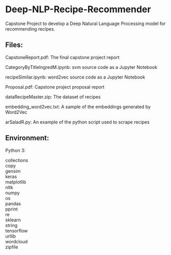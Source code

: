 # Deep-NLP-Recipe-Recommender
Capstone Project to develop a Deep Natural Language Processing model for recommending recipes.

## Files:
CapstoneReport.pdf:  The final capstone project report

CategoryByTitleIngredM.ipynb:  svm source code as a Jupyter Notebook

recipeSimilar.ipynb:  word2vec source code as a Jupyter Notebook

Proposal.pdf:  Capstone project proposal report

dataRecipeMaster.zip:  The dataset of recipes 

embedding_word2vec.txt:  A sample of the embeddings generated by Word2Vec

arSaladR.py:  An example of the python script used to scrape recipes


## Environment:

Python 3:

collections<br>
copy<br>
gensim<br>
keras<br>
matplotlib<br>
nltk<br>
numpy<br>
os<br>
pandas<br>
pprint<br>
re<br>
sklearn<br>
string<br>
tensorflow<br>
urllib<br>
wordcloud<br>
zipfile<br>

